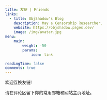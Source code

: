 ```yaml
---
title: 友链 | Friends
links:
  - title: ObjShadow's Blog
    description: May a Censorship Researcher.
    website: https://objshadow.pages.dev/
    image: /img/avatar.jpg
menu:
    main: 
        weight: -50
        params:
            icon: link

readingTime: false
comments: true
---
```


欢迎互换友链!

请在评论区留下你的常用邮箱和网站主页地址。